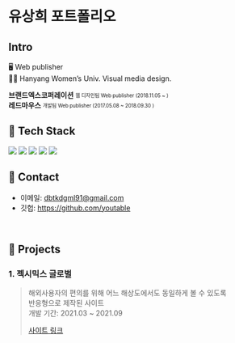 # 유상희 포트폴리오

## Intro
🖥️ Web publisher<br/>
👩‍🎓 Hanyang Women’s Univ. Visual media design.

**브랜드엑스코퍼레이션** <sub><sup>웹 디자인팀 Web publisher (2018.11.05 ~ )</sup></sub> <br/>
**레드마우스** <sub><sup>개발팀 Web publisher (2017.05.08 ~ 2018.09.30 )</sup></sub> 
## :pushpin: Tech Stack

<img src="https://img.shields.io/badge/html5-E34F26?style=flat-square&logo=html5&logoColor=white"/> <img src="https://img.shields.io/badge/css3-1572B6?style=flat-square&logo=css3&logoColor=white"/> <img src="https://img.shields.io/badge/Sass-CC6699?style=flat-square&logo=Sass&logoColor=white"/> <img src="https://img.shields.io/badge/JavaScript-F7DF1E?style=flat-square&logo=JavaScript&logoColor=white"/> <img src="https://img.shields.io/badge/jQuery-0769AD?style=flat-square&logo=jQuery&logoColor=white"/>

## :pushpin: Contact
- 이메일: dbtkdgml91@gmail.com
- 깃헙: https://github.com/youtable

</br>

## :pushpin: Projects
### 1. 젝시믹스 글로벌
>해외사용자의 편의를 위해 어느 해상도에서도 동일하게 볼 수 있도록 <br/>
반응형으로 제작된 사이트 <br/>
>개발 기간: 2021.03 ~ 2021.09 
>  
>  
>[사이트 링크](http://skin-skin20--shop2.xexymixglobal.cafe24.com/) 
